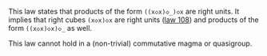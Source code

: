 This law states that products of the form `((x◇x)◇_)◇x` are right units.  It implies that right cubes `(x◇x)◇x` are right units ([law 108](https://teorth.github.io/equational_theories/implications/?108)) and products of the form `((x◇x)◇x)◇_` as well.

This law cannot hold in a (non-trivial) commutative magma or quasigroup.

